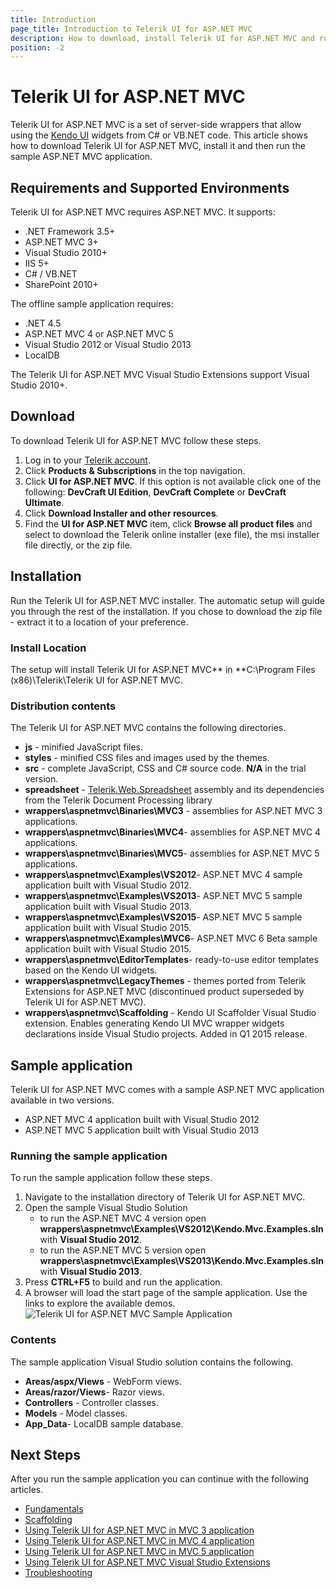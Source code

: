 ```yaml
---
title: Introduction
page_title: Introduction to Telerik UI for ASP.NET MVC
description: How to download, install Telerik UI for ASP.NET MVC and run the sample application.
position: -2
---
```


# Telerik UI for ASP.NET MVC
Telerik UI for ASP.NET MVC is a set of server-side wrappers that allow using the [Kendo UI](http://docs.telerik.com/kendo-ui/introduction) widgets from C# or VB.NET code.
This article shows how to download Telerik UI for ASP.NET MVC, install it and then run the sample ASP.NET MVC application.

## Requirements and Supported Environments
Telerik UI for ASP.NET MVC requires ASP.NET MVC. It supports:

* .NET Framework 3.5+
* ASP.NET MVC 3+
* Visual Studio 2010+
* IIS 5+
* C# / VB.NET
* SharePoint 2010+

The offline sample application requires:

* .NET 4.5
* ASP.NET MVC 4 or ASP.NET MVC 5
* Visual Studio 2012 or Visual Studio 2013
* LocalDB

The Telerik UI for ASP.NET MVC Visual Studio Extensions support Visual Studio 2010+.

## Download

To download Telerik UI for ASP.NET MVC follow these steps.

1. Log in to your [Telerik account](https://www.telerik.com/login/v2/telerik?ReturnUrl=https://www.telerik.com/v2/oauth/telerik/authorize%3Fclient_id%3Dhttp://www.lean.telerik.com%26redirect_uri%3Dhttp://www.telerik.com/account/default.aspx%26response_type%3Dcode%26state%3DBC61727E88E19B88D8471959A1CD745B15A7E71498002F0383A966A0200E7FDA).
2. Click **Products & Subscriptions**  in the top navigation.
3. Click **UI for ASP.NET MVC**. If this option is not available click one of the following: **DevCraft UI Edition**, **DevCraft Complete**  or **DevCraft Ultimate**.
4. Click **Download Installer and other resources**.
5. Find the **UI for ASP.NET MVC**  item, click **Browse all product files** and select to download the Telerik online installer (exe file), the msi installer file directly, or the zip file.

## Installation

Run the Telerik UI for ASP.NET MVC installer. The automatic setup will guide you through the rest of the installation. If you chose to download the zip file - extract it to a location of your preference.

### Install Location

The setup will install Telerik UI for ASP.NET MVC** in **C:\Program Files (x86)\Telerik\Telerik UI for ASP.NET MVC<version>.

### Distribution contents

The Telerik UI for ASP.NET MVC contains the following directories.

* **js** - minified JavaScript files.
* **styles** - minified CSS files and images used by the themes.
* **src** - complete JavaScript, CSS and C# source code. **N/A** in the trial version.
* **spreadsheet** - [Telerik.Web.Spreadsheet](/web/spreadsheet/import-and-export-data/server-side-processing) assembly and its dependencies from the Telerik Document Processing library
* **wrappers\aspnetmvc\Binaries\MVC3** - assemblies for ASP.NET MVC 3 applications.
* **wrappers\aspnetmvc\Binaries\MVC4**- assemblies for ASP.NET MVC 4 applications.
* **wrappers\aspnetmvc\Binaries\MVC5**- assemblies for ASP.NET MVC 5 applications.
* **wrappers\aspnetmvc\Examples\VS2012**- ASP.NET MVC 4 sample application built with Visual Studio 2012.
* **wrappers\aspnetmvc\Examples\VS2013**- ASP.NET MVC 5 sample application built with Visual Studio 2013.
* **wrappers\aspnetmvc\Examples\VS2015**- ASP.NET MVC 5 sample application built with Visual Studio 2015.
* **wrappers\aspnetmvc\Examples\MVC6**- ASP.NET MVC 6 Beta sample application built with Visual Studio 2015.
* **wrappers\aspnetmvc\EditorTemplates**- ready-to-use editor templates based on the Kendo UI widgets.
* **wrappers\aspnetmvc\LegacyThemes** - themes ported from Telerik Extensions for ASP.NET MVC (discontinued product superseded by Telerik UI for ASP.NET MVC).
* **wrappers\aspnetmvc\Scaffolding** - Kendo UI Scaffolder Visual Studio extension. Enables generating Kendo UI MVC wrapper widgets declarations inside Visual Studio projects. Added in Q1 2015 release.

## Sample application

Telerik UI for ASP.NET MVC comes with a sample ASP.NET MVC application available in two versions.

* ASP.NET MVC 4 application built with Visual Studio 2012
* ASP.NET MVC 5 application built with Visual Studio 2013

### Running the sample application

To run the sample application follow these steps.

1. Navigate to the installation directory of Telerik UI for ASP.NET MVC.
2. Open the sample Visual Studio Solution
    - to run the ASP.NET MVC 4 version open **wrappers\aspnetmvc\Examples\VS2012\Kendo.Mvc.Examples.sln** with **Visual Studio 2012**.
    - to run the ASP.NET MVC 5 version open **wrappers\aspnetmvc\Examples\VS2013\Kendo.Mvc.Examples.sln** with **Visual Studio 2013**.
3. Press **CTRL+F5** to build and run the application.
4. A browser will load the start page of the sample application. Use the links to explore the available demos.
![Telerik UI for ASP.NET MVC Sample Application](/aspnet-mvc/images/demos.png)

### Contents

The sample application Visual Studio solution contains the following.

* **Areas/aspx/Views** - WebForm views.
* **Areas/razor/Views**- Razor views.
* **Controllers** - Controller classes.
* **Models** - Model classes.
* **App_Data**- LocalDB sample database.

## Next Steps

After you run the sample application you can continue with the following articles.

* [Fundamentals](/aspnet-mvc/fundamentals)
* [Scaffolding](/aspnet-mvc/scaffolding)
* [Using Telerik UI for ASP.NET MVC in MVC 3 application](/aspnet-mvc/asp-net-mvc-3)
* [Using Telerik UI for ASP.NET MVC in MVC 4 application](/aspnet-mvc/asp-net-mvc-4)
* [Using Telerik UI for ASP.NET MVC in MVC 5 application](/aspnet-mvc/asp-net-mvc-5)
* [Using Telerik UI for ASP.NET MVC Visual Studio Extensions](/aspnet-mvc/vs-integration/introduction)
* [Troubleshooting](/aspnet-mvc/troubleshooting)
